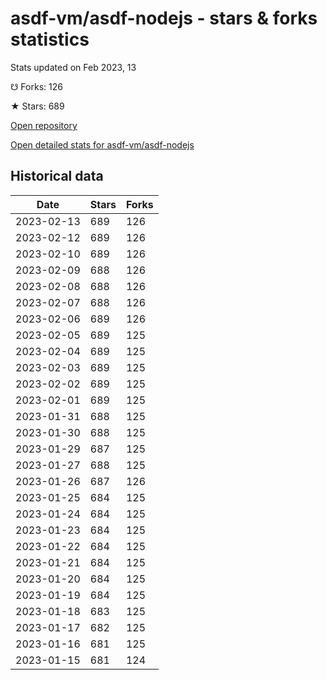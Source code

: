 # asdf-vm/asdf-nodejs - stars & forks statistics

Stats updated on Feb 2023, 13

☋ Forks: 126

★ Stars: 689

[Open repository](https://github.com/asdf-vm/asdf-nodejs)

[Open detailed stats for asdf-vm/asdf-nodejs](https://reviewgithub.com/rep/asdf-vm/asdf-nodejs)

## Historical data
| Date | Stars | Forks |
|------|-------|-------|
| 2023-02-13 | 689 | 126 | 
| 2023-02-12 | 689 | 126 | 
| 2023-02-10 | 689 | 126 | 
| 2023-02-09 | 688 | 126 | 
| 2023-02-08 | 688 | 126 | 
| 2023-02-07 | 688 | 126 | 
| 2023-02-06 | 689 | 126 | 
| 2023-02-05 | 689 | 125 | 
| 2023-02-04 | 689 | 125 | 
| 2023-02-03 | 689 | 125 | 
| 2023-02-02 | 689 | 125 | 
| 2023-02-01 | 689 | 125 | 
| 2023-01-31 | 688 | 125 | 
| 2023-01-30 | 688 | 125 | 
| 2023-01-29 | 687 | 125 | 
| 2023-01-27 | 688 | 125 | 
| 2023-01-26 | 687 | 126 | 
| 2023-01-25 | 684 | 125 | 
| 2023-01-24 | 684 | 125 | 
| 2023-01-23 | 684 | 125 | 
| 2023-01-22 | 684 | 125 | 
| 2023-01-21 | 684 | 125 | 
| 2023-01-20 | 684 | 125 | 
| 2023-01-19 | 684 | 125 | 
| 2023-01-18 | 683 | 125 | 
| 2023-01-17 | 682 | 125 | 
| 2023-01-16 | 681 | 125 | 
| 2023-01-15 | 681 | 124 | 

